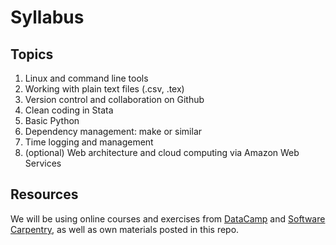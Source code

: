 # Syllabus
## Topics
1. Linux and command line tools
2. Working with plain text files (.csv, .tex)
3. Version control and collaboration on Github
4. Clean coding in Stata 
5. Basic Python
6. Dependency management: make or similar
7. Time logging and management
8. (optional) Web architecture and cloud computing via Amazon Web Services

## Resources
We will be using online courses and exercises from [DataCamp](https://www.datacamp.com/home) and [Software Carpentry](https://software-carpentry.org/lessons/), as well as own materials posted in this repo.
